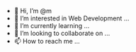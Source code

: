 - 👋 Hi, I’m @m
- 👀 I’m interested in Web Development ...
- 🌱 I’m currently learning ...
- 💞️ I’m looking to collaborate on ...
- 📫 How to reach me ...

<!---
mmeanitk/mmeanitk is a ✨ special ✨ repository because its `README.md` (this file) appears on your GitHub profile.
You can click the Preview link to take a look at your changes.
--->
